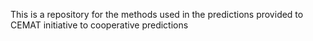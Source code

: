 This is a repository for the methods used in the predictions provided to CEMAT initiative to cooperative predictions
